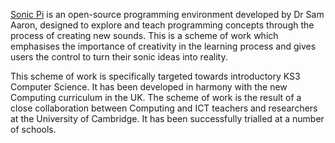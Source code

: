 [Sonic Pi](http://www.cl.cam.ac.uk/projects/raspberrypi/sonicpi/) is an open-source programming environment developed by Dr Sam Aaron, designed to explore and teach programming concepts through the process of creating new sounds. This is a scheme of work which emphasises the importance of creativity in the learning process and gives users the control to turn their sonic ideas into reality.

This scheme of work is specifically targeted towards introductory KS3 Computer Science. It has been developed in harmony with the new Computing curriculum in the UK. The scheme of work is the result of a close collaboration between Computing and ICT teachers and researchers at the University of Cambridge. It has been successfully trialled at a number of schools.
